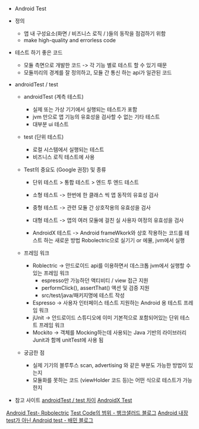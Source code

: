 * Android Test
* 정의
    * 앱 내 구성요소(화면 / 비즈니스 로직 / )들의 동작을 점검하기 위함
    * make high-quality and errorless code

* 테스트 하기 좋은 코드
    * 모듈 측면으로 개발한 코드 -> 각 기능 별로 테스트 할 수 있기 때문
    * 모듈끼리의 경계를 잘 정의하고, 모듈 간 통신 하는 api가 일관된 코드
* androidTest / test
    * androidTest (계측 테스트)
        * 실제 또는 가상 기기에서 실행되는 테스트가 포함
        * jvm 만으로 앱 기능의 유효성을 검사할 수 없는 기타 테스트
        * 대부분 ui 테스트

    * test (단위 테스트)
        * 로컬 시스템에서 실행되는 테스트
        * 비즈니스 로직 테스트에 사용

    * Test의 중요도 (Google 권장) 및 종류
        * 단위 테스트 > 통합 테스트 > 엔드 투 엔드 테스트 
        
        * 소형 테스트 -> 한번에 한 클래스 씩 앱 동작의 유효성 검사
        * 중형 테스트 -> 관련 모듈 간 상호작용의 유효성을 검사
        * 대형 테스트 -> 앱의 여러 모듈에 걸친 실 사용자 여정의 유효성을 검사

        * AndroidX 테스트 -> Android frameWkork와 상호 작용하는 코드를 테스트 하는 새로운 방법 Robolectric으로 실기기 or 에뮬, jvm에서 실행
    * 프레임 워크
        * Roblectric -> 안드로이드 api를 이용하면서 데스크톱 jvm에서 실행할 수 있는 프레임 워크
            * espresso만 가능하던 액티비티 / view 접근 지원
            * performClick(), assertThat() 액션 및 검증 지원
            *  src/test/java/패키지명에 테스트 작성
        * Espresso -> 사용자 인터페이스 테스트 지원하는 Android 용 테스트 프레임 워크
        * jUnit -> 안드로이드 스튜디오에 이미 기본적으로 포함되어있는 단위 테스트 프레임 워크
        * Mockito -> 객체를 Mocking하는데 사용되는 Java 기반의 라이브러리 Junit과 함께  unitTest에 사용 됨
    * 궁금한 점
        * 실제 기기의 블루투스 scan, advertising 와 같은 부분도 가능한 방법이 있는지
        * 모듈화를 못하는 코드 (viewHolder 코드 등)는 어떤 식으로 테스트가 가능한지
    
* 참고 사이트
[androidTest / test 차이](https://stackoverflow.com/questions/34397524/whats-the-difference-between-src-androidtest-and-src-test-folders)
[AndroidX Test](https://medium.com/google-developer-experts/pushing-the-limits-of-androidx-test-3776ff249c71)

[Android Test- Robolectric](https://readystory.tistory.com/category/Android/Test)
[Test Code의 범위 - 뱅크샐러드 블로그](https://blog.banksalad.com/tech/test-in-banksalad-android/)
[Android 내장 test가 아닌 Android test - 배민 블로그](https://woowabros.github.io/experience/2020/01/06/mobile-app-test-with-appium.html)
